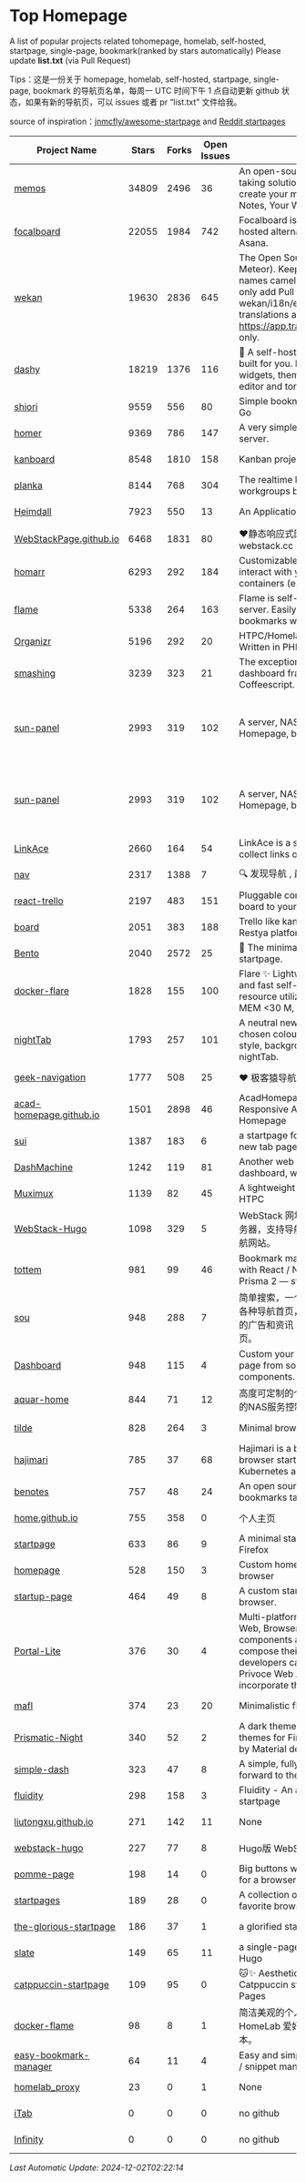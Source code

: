 # Top Homepage
A list of popular projects related tohomepage, homelab, self-hosted, startpage, single-page, bookmark(ranked by stars automatically)
Please update **list.txt** (via Pull Request)

Tips：这是一份关于 homepage, homelab, self-hosted, startpage, single-page, bookmark 的导航页名单，每周一 UTC 时间下午 1 点自动更新 github 状态，如果有新的导航页，可以 issues 或者 pr “list.txt” 文件给我。

source of inspiration：[jnmcfly/awesome-startpage](https://github.com/jnmcfly/awesome-startpage) and [Reddit startpages](https://www.reddit.com/r/startpages/)

| Project Name | Stars | Forks | Open Issues | Description | Last Commit |
| ------------ | ----- | ----- | ----------- | ----------- | ----------- |
| [memos](https://github.com/usememos/memos) | 34809 | 2496 | 36 | An open-source, lightweight note-taking solution. The pain-less way to create your meaningful notes. Your Notes, Your Way. | 2024-11-29 14:13:41 |
| [focalboard](https://github.com/mattermost-community/focalboard) | 22055 | 1984 | 742 | Focalboard is an open source, self-hosted alternative to Trello, Notion, and Asana. | 2024-09-27 13:56:16 |
| [wekan](https://github.com/wekan/wekan) | 19630 | 2836 | 645 | The Open Source kanban (built with Meteor). Keep variable/table/field names camelCase. For translations, only add Pull Request changes to wekan/i18n/en.i18n.json , other translations are done at https://app.transifex.com/wekan/wekan only. | 2024-11-28 14:37:52 |
| [dashy](https://github.com/Lissy93/dashy) | 18219 | 1376 | 116 | 🚀 A self-hostable personal dashboard built for you. Includes status-checking, widgets, themes, icon packs, a UI editor and tons more! | 2024-12-01 01:29:44 |
| [shiori](https://github.com/go-shiori/shiori) | 9559 | 556 | 80 | Simple bookmark manager built with Go | 2024-11-17 14:20:24 |
| [homer](https://github.com/bastienwirtz/homer) | 9369 | 786 | 147 | A very simple static homepage for your server. | 2024-12-01 13:55:10 |
| [kanboard](https://github.com/kanboard/kanboard) | 8548 | 1810 | 158 | Kanban project management software | 2024-11-10 22:44:50 |
| [planka](https://github.com/plankanban/planka) | 8144 | 768 | 304 | The realtime kanban board for workgroups built with React and Redux. | 2024-11-28 13:42:08 |
| [Heimdall](https://github.com/linuxserver/Heimdall) | 7923 | 550 | 13 | An Application dashboard and launcher | 2024-11-05 11:23:43 |
| [WebStackPage.github.io](https://github.com/WebStackPage/WebStackPage.github.io) | 6468 | 1831 | 80 | ❤️静态响应式网址导航网站 - webstack.cc | 2023-11-30 15:41:09 |
| [homarr](https://github.com/ajnart/homarr) | 6293 | 292 | 184 | Customizable browser's home page to interact with your homeserver's Docker containers (e.g. Sonarr/Radarr) | 2024-11-27 21:17:48 |
| [flame](https://github.com/pawelmalak/flame) | 5338 | 264 | 163 | Flame is self-hosted startpage for your server. Easily manage your apps and bookmarks with built-in editors. | 2023-07-23 12:51:23 |
| [Organizr](https://github.com/causefx/Organizr) | 5196 | 292 | 20 | HTPC/Homelab Services Organizer - Written in PHP | 2024-04-16 13:55:35 |
| [smashing](https://github.com/Smashing/smashing) | 3239 | 323 | 21 | The exceptionally handsome dashboard framework in Ruby and Coffeescript. | 2023-03-10 21:09:18 |
| [sun-panel](https://github.com/hslr-s/sun-panel) | 2993 | 319 | 102 | A server, NAS navigation panel, Homepage, browser homepage. | 一个服务器、NAS导航面板、Homepage、浏览器首页。 | 2024-04-26 05:40:58 |
| [sun-panel](https://github.com/hslr-s/sun-panel) | 2993 | 319 | 102 | A server, NAS navigation panel, Homepage, browser homepage. | 一个服务器、NAS导航面板、Homepage、浏览器首页。 | 2024-04-26 05:40:58 |
| [LinkAce](https://github.com/Kovah/LinkAce) | 2660 | 164 | 54 | LinkAce is a self-hosted archive to collect links of your favorite websites. | 2024-10-28 20:45:07 |
| [nav](https://github.com/xjh22222228/nav) | 2317 | 1388 | 7 | 🔍 发现导航 , 最强轻量级导航网站 | 2024-11-24 03:36:40 |
| [react-trello](https://github.com/rcdexta/react-trello) | 2197 | 483 | 151 | Pluggable components to add a kanban board to your application | 2023-03-15 07:01:12 |
| [board](https://github.com/RestyaPlatform/board) | 2051 | 383 | 188 | Trello like kanban board. Based on Restya platform. | 2022-03-12 10:24:19 |
| [Bento](https://github.com/migueravila/Bento) | 2040 | 2572 | 25 | 🍱 The minimalist, elegant and hackable startpage. | 2022-12-22 14:42:28 |
| [docker-flare](https://github.com/soulteary/docker-flare) | 1828 | 155 | 100 | Flare ✨ Lightweight, high performance and fast self-hosted navigation pages, resource utilization rate is <1% CPU, MEM <30 M, Docker Image < 10M | 2024-01-06 03:31:22 |
| [nightTab](https://github.com/zombieFox/nightTab) | 1793 | 257 | 101 | A neutral new tab page accented with a chosen colour. Customise the layout, style, background and bookmarks with nightTab. | 2024-08-10 11:21:56 |
| [geek-navigation](https://github.com/geekape/geek-navigation) | 1777 | 508 | 25 | ❤️ 极客猿导航－独立开发者的导航站！ | 2021-09-29 08:02:06 |
| [acad-homepage.github.io](https://github.com/RayeRen/acad-homepage.github.io) | 1501 | 2898 | 46 | AcadHomepage: A Modern and Responsive Academic Personal Homepage | 2023-03-26 14:05:15 |
| [sui](https://github.com/jeroenpardon/sui) | 1387 | 183 | 6 | a startpage for your server and / or new tab page | 2022-02-12 01:46:27 |
| [DashMachine](https://github.com/rmountjoy92/DashMachine) | 1242 | 119 | 81 | Another web application bookmark dashboard, with fun features. | 2020-09-22 11:42:23 |
| [Muximux](https://github.com/mescon/Muximux) | 1139 | 82 | 45 | A lightweight way to manage your HTPC | 2022-05-03 14:12:45 |
| [WebStack-Hugo](https://github.com/shenweiyan/WebStack-Hugo) | 1098 | 329 | 5 | WebStack 网址导航 Hugo 主题，无需服务器，支持导航一键配置的纯静态网址导航网站。 | 2024-11-27 06:19:50 |
| [tottem](https://github.com/poulainv/tottem) | 981 | 99 | 46 | Bookmark manager on steroid built with React / NextJs / Apollo Tools / Prisma 2 — styled with TailwindCSS 🌱🎺 | 2020-05-13 14:19:21 |
| [sou](https://github.com/5iux/sou) | 948 | 288 | 7 | 简单搜索，一个简单的前端界面。用惯了各种导航首页，满屏幕尽是各种不厌其烦的广告和资讯；尝试自己写个自己的主页。 | 2021-08-02 14:31:55 |
| [Dashboard](https://github.com/leon-kfd/Dashboard) | 948 | 115 | 4 | Custom your personal browser start page from some configurable components. | 2024-10-28 08:59:12 |
| [aquar-home](https://github.com/firemakergk/aquar-home) | 844 | 71 | 12 | 高度可定制的个人Home页，同时是强大的NAS服务控制台。 | 2023-04-24 07:35:35 |
| [tilde](https://github.com/xvvvyz/tilde) | 828 | 264 | 3 | Minimal browser startpage. | 2024-11-19 20:15:53 |
| [hajimari](https://github.com/toboshii/hajimari) | 785 | 37 | 68 | Hajimari is a beautiful & customizable browser startpage/dashboard with Kubernetes application discovery. | 2023-05-25 01:21:11 |
| [benotes](https://github.com/fr0tt/benotes) | 757 | 48 | 24 | An open source self hosted notes and bookmarks taking web app. | 2023-11-04 13:35:30 |
| [home.github.io](https://github.com/dmego/home.github.io) | 755 | 358 | 0 | 个人主页 | 2024-12-01 02:44:17 |
| [startpage](https://github.com/deepjyoti30/startpage) | 633 | 86 | 9 | A minimal starpage for Chrome and Firefox | 2023-02-01 08:41:08 |
| [homepage](https://github.com/Jaredk3nt/homepage) | 528 | 150 | 3 | Custom homepage for use locally in browser | 2022-09-02 00:34:55 |
| [startup-page](https://github.com/timothypholmes/startup-page) | 464 | 49 | 8 | A custom startup page for your browser.  | 2024-02-14 21:14:22 |
| [Portal-Lite](https://github.com/Privoce/Portal-Lite) | 376 | 30 | 4 | Multi-platform Personalized Portal: Web, Browser Extension. All components are web apps--users can compose their own Portal freely, and developers can contribute to the Privoce Web App library to easily incorporate their web app to our Portal. | 2022-11-04 08:14:50 |
| [mafl](https://github.com/hywax/mafl) | 374 | 23 | 20 | Minimalistic flexible homepage | 2024-12-01 02:42:09 |
| [Prismatic-Night](https://github.com/3r3bu5x9/Prismatic-Night) | 340 | 52 | 2 | A dark themed startpage and dark themes for Firefox and Linux inspired by Material design and Adapta. | 2021-03-24 11:53:07 |
| [simple-dash](https://github.com/kutyla-philipp/simple-dash) | 323 | 47 | 8 | A simple, fully responsive Dashboard to forward to the services of your choice! | 2019-10-10 13:02:37 |
| [fluidity](https://github.com/PrettyCoffee/fluidity) | 298 | 158 | 3 | Fluidity - An accordion based startpage | 2023-08-04 21:31:04 |
| [liutongxu.github.io](https://github.com/liutongxu/liutongxu.github.io) | 271 | 142 | 11 | None | 2023-09-15 14:11:29 |
| [webstack-hugo](https://github.com/iplaycode/webstack-hugo) | 227 | 77 | 8 | Hugo版 WebStack 主题 Demo | 2022-11-14 05:29:28 |
| [pomme-page](https://github.com/kikiklang/pomme-page) | 198 | 14 | 0 | Big buttons with easy click startpage for a browser.  | 2022-03-03 00:06:50 |
| [startpages](https://github.com/grtcdr/startpages) | 189 | 28 | 0 | A collection of startpages for your favorite browser. | 2022-01-02 11:41:04 |
| [the-glorious-startpage](https://github.com/eromatiya/the-glorious-startpage) | 186 | 37 | 1 | a glorified startpage | 2020-08-18 03:50:09 |
| [slate](https://github.com/gesquive/slate) | 149 | 65 | 11 | a single-page speed-dial theme for Hugo | 2021-07-02 03:24:02 |
| [catppuccin-startpage](https://github.com/pivoshenko/catppuccin-startpage) | 109 | 95 | 0 | 🐱✨ Aesthetic and clean startpage in Catppuccin style, hosted on GitHub Pages | 2024-11-16 10:32:50 |
| [docker-flame](https://github.com/soulteary/docker-flame) | 98 | 8 | 1 | 简洁美观的个人启动页，适用于 HomeLab 爱好者的中文化的自部署版本。 | 2022-01-30 12:31:25 |
| [easy-bookmark-manager](https://github.com/devimust/easy-bookmark-manager) | 64 | 11 | 4 | Easy and simple self-hosted bookmark / snippet management tool. | 2018-05-05 00:31:43 |
| [homelab_proxy](https://github.com/JmzTaylor/homelab_proxy) | 23 | 0 | 1 | None | 2021-06-07 15:25:56 |
| [iTab](https://www.itab.link/) | 0 | 0 | 0 | no github | 2006-01-02 03:04:05 |
| [Infinity](https://en.infinitynewtab.com/) | 0 | 0 | 0 | no github | 2006-01-02 03:04:05 |

*Last Automatic Update: 2024-12-02T02:22:14*